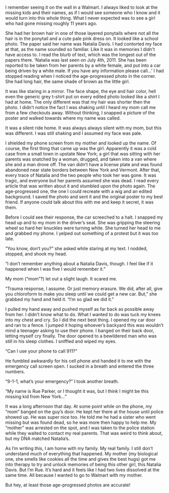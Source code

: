 I remember seeing it on the wall in a Walmart. I always liked to look at the missing kids and their names, as if I would see someone who I know and it would turn into this whole thing. What I never expected was to see a girl who had gone missing roughly 11 years ago. 

She had her brown hair in one of those layered ponytails where not all the hair is in the ponytail and a cute pale pink dress on. It looked like a school photo. The paper said her name was Natalia Davis. I had contorted my face at that, as the name sounded so familiar. Like it was in memories I didn’t have access to. I read the blurb of text, which was the longest out of the papers there. ‘Natalia was last seen on July 4th, 2011. She has been reported to be taken from her parents by a white female, and put into a car being driven by a white male. If you have any information please call…’ I had stopped reading when I noticed the age-progressed photo in the corner. She had long hair, the same shade of brown as the little girl. 

It was like staring in a mirror. The face shape, the eye and hair color, hell even the generic grey t-shirt put on every edited photo looked like a shirt I had at home. The only different was that my hair was shorter then the photo. I didn’t notice the fact I was shaking until I heard my mom call me from a few checkouts away. Without thinking, I snapped a picture of the poster and walked towards where my name was called.

It was a silent ride home. It was always always silent with my mom, but this was different. I was still shaking and I assumed my face was pale. 

I shielded my phone screen from my mother and looked up the name. Of course, the first thing that came up was the girl. Apparently it was a cold case from a small town in upstate New York; a girl that was sitting with her parents was snatched by a woman, drugged, and taken into a van where she and a man drove off. The van didn’t have a license plate and was found abandoned near state borders between New York and Vermont. After that, every trace of Natalia and the two people who took her was gone. It was tragic, and everyone but her parents assumed she was dead. I read every article that was written about it and stumbled upon the photo again. The age-progressed one, the one I could recreate with a wig and an edited background. I saved the photo and sent it and the original poster to my best friend. If anyone could talk about this with me and keep it secret, it was them. 

Before I could see their response, the car screeched to a halt. I snapped my head up and to my mom in the driver’s seat. She was gripping the steering wheel so hard her knuckles were turning white. She turned her head to me and grabbed my phone. I yelped out something of a protest but it was too late.

“You know, don’t you?” she asked while staring at my text. I nodded, stopped, and shook my head.

“I don’t remember anything about a Natalia Davis, though. I feel like if it happened when I was five I would remember it.”

My mom (“mom”?) let out a slight laugh. It scared me.

“Trauma response, I assume. Or just memory erasure. We did, after all, give you chloroform to make you sleep until we could get a new car. But,” she grabbed my hand and held it. “I’m so glad we did it.”

I pulled my hand away and pushed myself as far back as possible away from her. I didn’t know what to do. What I wanted to do was tuck my knees into my chest and cry. So I did the next best thing. I opened my car door and ran to a fence. I jumped it hoping whoever’s backyard this was wouldn’t mind a teenager asking to use their phone. I banged on their back door, letting myself cry finally. The door opened to a bewildered man who was still in his sleep clothes. I sniffled and wiped my eyes.

“Can I use your phone to call 911?”

He fumbled awkwardly for his cell phone and handed it to me with the emergency call screen open. I sucked in a breath and entered the three numbers.

“9-1-1, what’s your emergency?” I took another breath.

“My name is Rue Parker, or I thought it was, but I think I might be this missing kid from New York…”

It was a long afternoon that day. At some point while on the phone, my “mom” banged on the guy’s door. He kept her there at the house until police showed up. He was super nice too. He told me he had a sister who went missing but was found dead, so he was more then happy to help me. My “mother” was arrested on the spot, and I was taken to the police station while they waited to contact my real parents. That was weird to think about, but my DNA matched Natalia’s.

As I’m writing this, I am home with my family. My real family. I still don’t understand much of everything that happened. My mother (my biological one, she smells like cookies all the time and gives the best hugs) got me into therapy to try and unlock memories of being this other girl, this Natalia Davis. But I’m Rue. It’s hard and it feels like I had two lives dissolved at the same time. All because I wanted to go to Walmart with my mother.

But hey, at least those age-progressed photos are accurate!